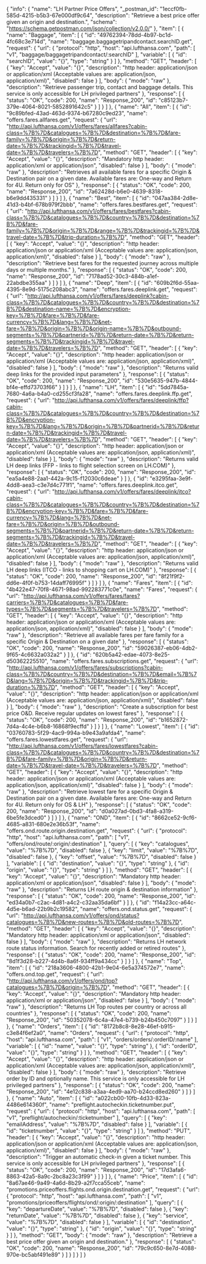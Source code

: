 {
  "info": {
    "name": "LH Partner Price Offers",
    "_postman_id": "1eccf0fb-585d-4215-b5b3-67e000df9c64",
    "description": "Retrieve a best price offer given an origin and destination.",
    "schema": "https://schema.getpostman.com/json/collection/v2.0.0/"
  },
  "item": [
    {
      "name": "Baggage",
      "item": [
        {
          "id": "49762394-78dd-4b97-bc1d-4fc68c3e714d",
          "name": "baggage.baggagetripandcontact.searchID.get",
          "request": {
            "url": {
              "protocol": "http",
              "host": "api.lufthansa.com",
              "path": [
                "v1",
                "baggage/baggagetripandcontact/:searchID"
              ],
              "variable": [
                {
                  "id": "searchID",
                  "value": "{}",
                  "type": "string"
                }
              ]
            },
            "method": "GET",
            "header": [
              {
                "key": "Accept",
                "value": "{}",
                "description": "http header: application/json or application/xml (Acceptable values are: application/json, application/xml)",
                "disabled": false
              }
            ],
            "body": {
              "mode": "raw"
            },
            "description": "Retrieve passenger trip, contact and baggage details. This service is only accessible for LH privileged partners"
          },
          "response": [
            {
              "status": "OK",
              "code": 200,
              "name": "Response_200",
              "id": "c85123b7-379e-4064-8021-5852891642c5"
            }
          ]
        }
      ]
    },
    {
      "name": "All",
      "item": [
        {
          "id": "9c89bfed-43ad-463d-9374-b67280c9ed23",
          "name": "offers.fares.allfares.get",
          "request": {
            "url": "http://api.lufthansa.com/v1/offers/fares/allfares?cabin-class=%7B%7D&catalogues=%7B%7D&destination=%7B%7D&fare-family=%7B%7D&origin=%7B%7D&return-date=%7B%7D&trackingid=%7B%7D&travel-date=%7B%7D&travelers=%7B%7D",
            "method": "GET",
            "header": [
              {
                "key": "Accept",
                "value": "{}",
                "description": "Mandatory http header:  application/xml or application/json",
                "disabled": false
              }
            ],
            "body": {
              "mode": "raw"
            },
            "description": "Retrieves all available fares for a specific Origin & Destination pair on a given date. Available fares are: One-way and Return for 4U. Return only for OS"
          },
          "response": [
            {
              "status": "OK",
              "code": 200,
              "name": "Response_200",
              "id": "7a62428d-b6e0-4639-8318-b6e9dd435331"
            }
          ]
        }
      ]
    },
    {
      "name": "Best",
      "item": [
        {
          "id": "047aa384-2d8e-41d3-b4bf-678b979f2bbb",
          "name": "offers.fares.bestfares.get",
          "request": {
            "url": "http://api.lufthansa.com/v1/offers/fares/bestfares?cabin-class=%7B%7D&catalogues=%7B%7D&country=%7B%7D&destination=%7B%7D&fare-family=%7B%7D&origin=%7B%7D&range=%7B%7D&trackingid=%7B%7D&travel-date=%7B%7D&trip-duration=%7B%7D",
            "method": "GET",
            "header": [
              {
                "key": "Accept",
                "value": "{}",
                "description": "http header: application/json or application/xml (Acceptable values are: application/json, application/xml)",
                "disabled": false
              }
            ],
            "body": {
              "mode": "raw"
            },
            "description": "Retrieve best fares for the requested journey across multiple days or multiple months."
          },
          "response": [
            {
              "status": "OK",
              "code": 200,
              "name": "Response_200",
              "id": "7178ad52-30c3-484b-a1ef-22abdbe355aa"
            }
          ]
        }
      ]
    },
    {
      "name": "Deep",
      "item": [
        {
          "id": "609b2f6d-55aa-4395-8e9d-5175c208abc3",
          "name": "offers.fares.deeplink.get",
          "request": {
            "url": "http://api.lufthansa.com/v1/offers/fares/deeplink?cabin-class=%7B%7D&catalogues=%7B%7D&country=%7B%7D&destination=%7B%7D&destination-name=%7B%7D&encryption-key=%7B%7D&fare=%7B%7D&fare-currency=%7B%7D&lang=%7B%7D&net-fare=%7B%7D&origin=%7B%7D&origin-name=%7B%7D&outbound-segments=%7B%7D&partnerid=%7B%7D&return-date=%7B%7D&return-segments=%7B%7D&trackingid=%7B%7D&travel-date=%7B%7D&travelers=%7B%7D",
            "method": "GET",
            "header": [
              {
                "key": "Accept",
                "value": "{}",
                "description": "http header: application/json or application/xml (Acceptable values are: application/json, application/xml)",
                "disabled": false
              }
            ],
            "body": {
              "mode": "raw"
            },
            "description": "Returns valid deep links for the provided input parameters"
          },
          "response": [
            {
              "status": "OK",
              "code": 200,
              "name": "Response_200",
              "id": "530e5635-947b-4844-bf4e-effd73703f66"
            }
          ]
        }
      ]
    },
    {
      "name": "LH",
      "item": [
        {
          "id": "5dd7845a-7680-4a6a-b4a0-cd255cf3fa28",
          "name": "offers.fares.deeplink.ffp.get",
          "request": {
            "url": "http://api.lufthansa.com/v1/offers/fares/deeplink/ffp?cabin-class=%7B%7D&catalogues=%7B%7D&country=%7B%7D&destination=%7B%7D&encryption-key=%7B%7D&lang=%7B%7D&origin=%7B%7D&partnerid=%7B%7D&return-date=%7B%7D&trackingid=%7B%7D&travel-date=%7B%7D&travelers=%7B%7D",
            "method": "GET",
            "header": [
              {
                "key": "Accept",
                "value": "{}",
                "description": "http header: application/json or application/xml (Acceptable values are: application/json, application/xml)",
                "disabled": false
              }
            ],
            "body": {
              "mode": "raw"
            },
            "description": "Returns valid LH deep links (FFP - links to flight selection screen on LH.COM)"
          },
          "response": [
            {
              "status": "OK",
              "code": 200,
              "name": "Response_200",
              "id": "ea5a4e88-2aa1-442a-9c15-f12030c6deae"
            }
          ]
        },
        {
          "id": "e3295faa-3e9f-4dd8-aea3-c3e7d4c771f1",
          "name": "offers.fares.deeplink.itco.get",
          "request": {
            "url": "http://api.lufthansa.com/v1/offers/fares/deeplink/itco?cabin-class=%7B%7D&catalogues=%7B%7D&country=%7B%7D&destination=%7B%7D&encryption-key=%7B%7D&fare=%7B%7D&fare-currency=%7B%7D&lang=%7B%7D&net-fare=%7B%7D&origin=%7B%7D&outbound-segments=%7B%7D&partnerid=%7B%7D&return-date=%7B%7D&return-segments=%7B%7D&trackingid=%7B%7D&travel-date=%7B%7D&travelers=%7B%7D",
            "method": "GET",
            "header": [
              {
                "key": "Accept",
                "value": "{}",
                "description": "http header: application/json or application/xml (Acceptable values are: application/json, application/xml)",
                "disabled": false
              }
            ],
            "body": {
              "mode": "raw"
            },
            "description": "Returns valid LH deep links (ITCO - links to shopping cart on LH.COM)"
          },
          "response": [
            {
              "status": "OK",
              "code": 200,
              "name": "Response_200",
              "id": "8f21f9f2-dd6e-4f0f-b753-14daff76995f"
            }
          ]
        }
      ]
    },
    {
      "name": "Fares",
      "item": [
        {
          "id": "4b422e47-70f8-4671-98ad-992283771c0e",
          "name": "Fares",
          "request": {
            "url": "http://api.lufthansa.com/v1/offers/fares/fares?carriers=%7B%7D&catalogues=%7B%7D&fare-types=%7B%7D&segments=%7B%7D&travelers=%7B%7D",
            "method": "GET",
            "header": [
              {
                "key": "Accept",
                "value": "{}",
                "description": "http header: application/json or application/xml (Acceptable values are: application/json, application/xml)",
                "disabled": false
              }
            ],
            "body": {
              "mode": "raw"
            },
            "description": "Retrieve all available fares per fare family for a specific Origin & Destination on a given date"
          },
          "response": [
            {
              "status": "OK",
              "code": 200,
              "name": "Response_200",
              "id": "59026387-eb06-4db2-9f65-4c6632a032a2"
            }
          ]
        },
        {
          "id": "620b5a42-edae-4073-8e25-d50362225510",
          "name": "offers.fares.subscriptions.get",
          "request": {
            "url": "http://api.lufthansa.com/v1/offers/fares/subscriptions?cabin-class=%7B%7D&country=%7B%7D&destination=%7B%7D&email=%7B%7D&lang=%7B%7D&origin=%7B%7D&trackingid=%7B%7D&trip-duration=%7B%7D",
            "method": "GET",
            "header": [
              {
                "key": "Accept",
                "value": "{}",
                "description": "http header: application/json or application/xml (Acceptable values are: application/json, application/xml)",
                "disabled": false
              }
            ],
            "body": {
              "mode": "raw"
            },
            "description": "Create a subscription for best price O&D. Receive regular updates on lowest fares"
          },
          "response": [
            {
              "status": "OK",
              "code": 200,
              "name": "Response_200",
              "id": "b1652872-7d4a-4c4e-b6b8-16868f9ecffd"
            }
          ]
        }
      ]
    },
    {
      "name": "Lowest",
      "item": [
        {
          "id": "03760783-5f29-4ac9-994a-b9e43a9afda4",
          "name": "offers.fares.lowestfares.get",
          "request": {
            "url": "http://api.lufthansa.com/v1/offers/fares/lowestfares?cabin-class=%7B%7D&catalogues=%7B%7D&country=%7B%7D&destination=%7B%7D&fare-family=%7B%7D&origin=%7B%7D&return-date=%7B%7D&travel-date=%7B%7D&travelers=%7B%7D",
            "method": "GET",
            "header": [
              {
                "key": "Accept",
                "value": "{}",
                "description": "http header: application/json or application/xml (Acceptable values are: application/json, application/xml)",
                "disabled": false
              }
            ],
            "body": {
              "mode": "raw"
            },
            "description": "Retrieve lowest fare for a specific Origin & Destination pair on a given date. Available fares are: One-way and Return for 4U. Return only for OS & LH"
          },
          "response": [
            {
              "status": "OK",
              "code": 200,
              "name": "Response_200",
              "id": "d0a027ad-0bd3-4fa8-a319-6be5fe3dced0"
            }
          ]
        }
      ]
    },
    {
      "name": "OND",
      "item": [
        {
          "id": "8662ce52-9cf6-4685-a831-680e2e36b53f",
          "name": "offers.ond.route.origin.destination.get",
          "request": {
            "url": {
              "protocol": "http",
              "host": "api.lufthansa.com",
              "path": [
                "v1",
                "offers/ond/route/:origin/:destination"
              ],
              "query": [
                {
                  "key": "catalogues",
                  "value": "%7B%7D",
                  "disabled": false
                },
                {
                  "key": "limit",
                  "value": "%7B%7D",
                  "disabled": false
                },
                {
                  "key": "offset",
                  "value": "%7B%7D",
                  "disabled": false
                }
              ],
              "variable": [
                {
                  "id": "destination",
                  "value": "{}",
                  "type": "string"
                },
                {
                  "id": "origin",
                  "value": "{}",
                  "type": "string"
                }
              ]
            },
            "method": "GET",
            "header": [
              {
                "key": "Accept",
                "value": "{}",
                "description": "Mandatory http header:  application/xml or application/json",
                "disabled": false
              }
            ],
            "body": {
              "mode": "raw"
            },
            "description": "Returns LH route origin & destination information"
          },
          "response": [
            {
              "status": "OK",
              "code": 200,
              "name": "Response_200",
              "id": "ed34a0b7-c2ac-4d81-a4c2-c32aa35da6bf"
            }
          ]
        },
        {
          "id": "f14a23cc-a64c-4d5e-b6ad-22b9b2c19582",
          "name": "offers.ond.status.get",
          "request": {
            "url": "http://api.lufthansa.com/v1/offers/ond/status?catalogues=%7B%7D&new-routes=%7B%7D&old-routes=%7B%7D",
            "method": "GET",
            "header": [
              {
                "key": "Accept",
                "value": "{}",
                "description": "Mandatory http header:  application/xml or application/json",
                "disabled": false
              }
            ],
            "body": {
              "mode": "raw"
            },
            "description": "Returns LH network route status information. Search for recently added or retired routes"
          },
          "response": [
            {
              "status": "OK",
              "code": 200,
              "name": "Response_200",
              "id": "8d1f3d28-b227-4d4b-8a6f-934ff9a434cc"
            }
          ]
        }
      ]
    },
    {
      "name": "Top",
      "item": [
        {
          "id": "218a3606-4800-42b1-9e04-6e5a374572e7",
          "name": "offers.ond.top.get",
          "request": {
            "url": "http://api.lufthansa.com/v1/offers/ond/top?catalogues=%7B%7D&origin=%7B%7D",
            "method": "GET",
            "header": [
              {
                "key": "Accept",
                "value": "{}",
                "description": "Mandatory http header:  application/xml or application/json",
                "disabled": false
              }
            ],
            "body": {
              "mode": "raw"
            },
            "description": "Returns LH Top routes per country or across all countries"
          },
          "response": [
            {
              "status": "OK",
              "code": 200,
              "name": "Response_200",
              "id": "50352078-6c4a-47e4-b739-b24b450c7097"
            }
          ]
        }
      ]
    },
    {
      "name": "Orders",
      "item": [
        {
          "id": "8172b8c8-8e28-46ef-b915-c3e84f6ef2a0",
          "name": "Orders",
          "request": {
            "url": {
              "protocol": "http",
              "host": "api.lufthansa.com",
              "path": [
                "v1",
                "orders/orders/:orderID/:name"
              ],
              "variable": [
                {
                  "id": "name",
                  "value": "{}",
                  "type": "string"
                },
                {
                  "id": "orderID",
                  "value": "{}",
                  "type": "string"
                }
              ]
            },
            "method": "GET",
            "header": [
              {
                "key": "Accept",
                "value": "{}",
                "description": "http header: application/json or application/xml (Acceptable values are: application/json, application/xml)",
                "disabled": false
              }
            ],
            "body": {
              "mode": "raw"
            },
            "description": "Retrieve order by ID and optionally name. This service is only accessible for LH privileged partners"
          },
          "response": [
            {
              "status": "OK",
              "code": 200,
              "name": "Response_200",
              "id": "4e12c838-a3aa-4ed9-aa70-b24ccd8ed260"
            }
          ]
        }
      ]
    },
    {
      "name": "Auto",
      "item": [
        {
          "id": "a022cb00-10fb-4d33-823a-4486e614360f",
          "name": "preflight.autocheckin.ticketnumber.put",
          "request": {
            "url": {
              "protocol": "http",
              "host": "api.lufthansa.com",
              "path": [
                "v1",
                "preflight/autocheckin/:ticketnumber"
              ],
              "query": [
                {
                  "key": "emailAddress",
                  "value": "%7B%7D",
                  "disabled": false
                }
              ],
              "variable": [
                {
                  "id": "ticketnumber",
                  "value": "{}",
                  "type": "string"
                }
              ]
            },
            "method": "PUT",
            "header": [
              {
                "key": "Accept",
                "value": "{}",
                "description": "http header: application/json or application/xml (Acceptable values are: application/json, application/xml)",
                "disabled": false
              }
            ],
            "body": {
              "mode": "raw"
            },
            "description": "Trigger an automatic check-in given a ticket number. This service is only accessible for LH privileged partners"
          },
          "response": [
            {
              "status": "OK",
              "code": 200,
              "name": "Response_200",
              "id": "17d3afa6-8863-42a5-8a9c-2bc8a23c3f99"
            }
          ]
        }
      ]
    },
    {
      "name": "Price",
      "item": [
        {
          "id": "8a67ae46-9a49-4a6d-8b29-a2f7cca55ceb",
          "name": "promotions.priceoffers.flights.ond.origin.destination.get",
          "request": {
            "url": {
              "protocol": "http",
              "host": "api.lufthansa.com",
              "path": [
                "v1",
                "promotions/priceoffers/flights/ond/:origin/:destination"
              ],
              "query": [
                {
                  "key": "departureDate",
                  "value": "%7B%7D",
                  "disabled": false
                },
                {
                  "key": "returnDate",
                  "value": "%7B%7D",
                  "disabled": false
                },
                {
                  "key": "service",
                  "value": "%7B%7D",
                  "disabled": false
                }
              ],
              "variable": [
                {
                  "id": "destination",
                  "value": "{}",
                  "type": "string"
                },
                {
                  "id": "origin",
                  "value": "{}",
                  "type": "string"
                }
              ]
            },
            "method": "GET",
            "body": {
              "mode": "raw"
            },
            "description": "Retrieve a best price offer given an origin and destination."
          },
          "response": [
            {
              "status": "OK",
              "code": 200,
              "name": "Response_200",
              "id": "79c9c650-8e7d-4088-970e-bc5abf491e89"
            }
          ]
        }
      ]
    }
  ]
}